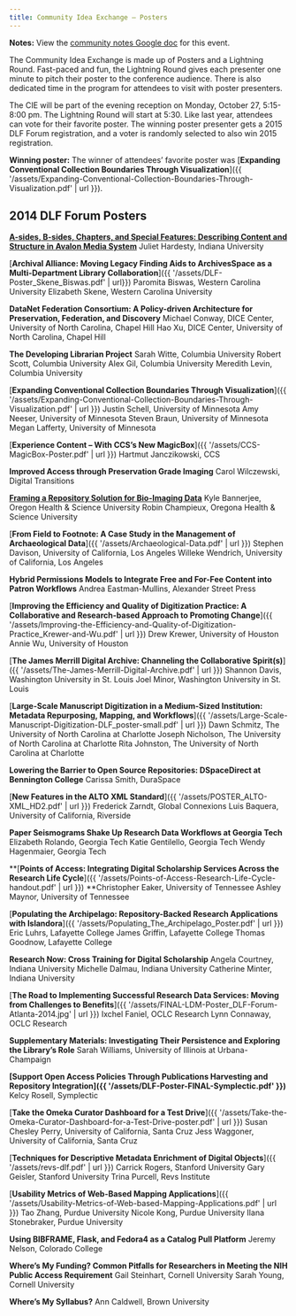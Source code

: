 ```yaml
---
title: Community Idea Exchange – Posters
---
```

**Notes:** View the [community notes Google doc](https://docs.google.com/document/d/1eVYviXLro158eRSbhma_7QHEi9u0BcHqbRFzV4AJgvM/ "Community Idea Exchange - community notes") for this event.

The Community Idea Exchange is made up of Posters and a Lightning Round. Fast-paced and fun, the Lightning Round gives each presenter one minute to pitch their poster to the conference audience. There is also dedicated time in the program for attendees to visit with poster presenters.

The CIE will be part of the evening reception on Monday, October 27, 5:15-8:00 pm. The Lightning Round will start at 5:30. Like last year, attendees can vote for their favorite poster. The winning poster presenter gets a 2015 DLF Forum registration, and a voter is randomly selected to also win 2015 registration.

**Winning poster:** The winner of attendees’ favorite poster was [**Expanding Conventional Collection Boundaries Through Visualization**]({{ '/assets/Expanding-Conventional-Collection-Boundaries-Through-Visualization.pdf' | url }}).

## 2014 DLF Forum Posters

[**A-sides, B-sides, Chapters, and Special Features: Describing Content and Structure in Avalon Media System**](http://www.slideshare.net/AvalonMediaSys/asides-bsides)
Juliet Hardesty, Indiana University

[**Archival Alliance: Moving Legacy Finding Aids to ArchivesSpace as a Multi-Department Library Collaboration**]({{ '/assets/DLF-Poster_Skene_Biswas.pdf' | url}})
Paromita Biswas, Western Carolina University
Elizabeth Skene, Western Carolina University

**DataNet Federation Consortium: A Policy-driven Architecture for Preservation, Federation, and Discovery**
Michael Conway, DICE Center, University of North Carolina, Chapel Hill
Hao Xu, DICE Center, University of North Carolina, Chapel Hill

**The Developing Librarian Project**
Sarah Witte, Columbia University
Robert Scott, Columbia University
Alex Gil, Columbia University
Meredith Levin, Columbia University

[**Expanding Conventional Collection Boundaries Through Visualization**]({{ '/assets/Expanding-Conventional-Collection-Boundaries-Through-Visualization.pdf' | url }})
Justin Schell, University of Minnesota
Amy Neeser, University of Minnesota
Steven Braun, University of Minnesota
Megan Lafferty, University of Minnesota

[**Experience Content – With CCS’s New MagicBox**]({{ '/assets/CCS-MagicBox-Poster.pdf' | url }})
Hartmut Janczikowski, CCS

**Improved Access through Preservation Grade Imaging**
Carol Wilczewski, Digital Transitions

[**Framing a Repository Solution for Bio-Imaging Data**](http://figshare.com/articles/Framing_a_Repository_Solution_for_Bioimaging_Datasets_Preserving_Utility_Not_Bits/1224346)
Kyle Bannerjee, Oregon Health & Science University
Robin Champieux, Oregona Health & Science University

[**From Field to Footnote: A Case Study in the Management of Archaeological Data**]({{ '/assets/Archaeological-Data.pdf' | url }})
Stephen Davison, University of California, Los Angeles
Willeke Wendrich, University of California, Los Angeles

**Hybrid Permissions Models to Integrate Free and For-Fee Content into Patron Workflows**
Andrea Eastman-Mullins, Alexander Street Press

[**Improving the Efficiency and Quality of Digitization Practice: A Collaborative and Research-based Approach to Promoting Change**]({{ '/assets/Improving-the-Efficiency-and-Quality-of-Digitization-Practice_Krewer-and-Wu.pdf' | url }})
Drew Krewer, University of Houston
Annie Wu, University of Houston

[**The James Merrill Digital Archive: Channeling the Collaborative Spirit(s)**]({{ '/assets/The-James-Merrill-Digital-Archive.pdf' | url }})
Shannon Davis, Washington University in St. Louis
Joel Minor, Washington University in St. Louis

[**Large-Scale Manuscript Digitization in a Medium-Sized Institution: Metadata Repurposing, Mapping, and Workflows**]({{ '/assets/Large-Scale-Manuscript-Digitization-DLF_poster-small.pdf' | url }})
Dawn Schmitz, The University of North Carolina at Charlotte
Joseph Nicholson, The University of North Carolina at Charlotte
Rita Johnston, The University of North Carolina at Charlotte

**Lowering the Barrier to Open Source Repositories: DSpaceDirect at Bennington College**
Carissa Smith, DuraSpace

[**New Features in the ALTO XML Standard**]({{ '/assets/POSTER_ALTO-XML_HD2.pdf' | url }})
Frederick Zarndt, Global Connexions
Luis Baquera, University of California, Riverside

**Paper Seismograms Shake Up Research Data Workflows at Georgia Tech**
Elizabeth Rolando, Georgia Tech
Katie Gentilello, Georgia Tech
Wendy Hagenmaier, Georgia Tech

**[**Points of Access: Integrating Digital Scholarship Services Across the Research Life Cycle**]({{ '/assets/Points-of-Access-Research-Life-Cycle-handout.pdf' | url }})
**Christopher Eaker, University of Tennessee
Ashley Maynor, University of Tennessee

[**Populating the Archipelago: Repository-Backed Research Applications with Islandora**]({{ '/assets/Populating_The_Archipelago_Poster.pdf' | url }})
Eric Luhrs, Lafayette College
James Griffin, Lafayette College
Thomas Goodnow, Lafayette College

**Research Now: Cross Training for Digital Scholarship**
Angela Courtney, Indiana University
Michelle Dalmau, Indiana University
Catherine Minter, Indiana University

[**The Road to Implementing Successful Research Data Services: Moving from Challenges to Benefits**]({{ '/assets/FINAL-LDM-Poster_DLF-Forum-Atlanta-2014.jpg' | url }})
Ixchel Faniel, OCLC Research
Lynn Connaway, OCLC Research

**Supplementary Materials: Investigating Their Persistence and Exploring the Library’s Role**
Sarah Williams, University of Illinois at Urbana-Champaign

**[Support Open Access Policies Through Publications Harvesting and Repository Integration]({{ '/assets/DLF-Poster-FINAL-Symplectic.pdf' }})**
Kelcy Rosell, Symplectic

[**Take the Omeka Curator Dashboard for a Test Drive**]({{ '/assets/Take-the-Omeka-Curator-Dashboard-for-a-Test-Drive-poster.pdf' | url }})
Susan Chesley Perry, University of California, Santa Cruz
Jess Waggoner, University of California, Santa Cruz

[**Techniques for Descriptive Metadata Enrichment of Digital Objects**]({{ '/assets/revs-dlf.pdf' | url }})
Carrick Rogers, Stanford University
Gary Geisler, Stanford University
Trina Purcell, Revs Institute

[**Usability Metrics of Web-Based Mapping Applications**]({{ '/assets/Usability-Metrics-of-Web-based-Mapping-Applications.pdf' | url }})
Tao Zhang, Purdue University
Nicole Kong, Purdue University
Ilana Stonebraker, Purdue University

**Using BIBFRAME, Flask, and Fedora4 as a Catalog Pull Platform**
Jeremy Nelson, Colorado College

**Where’s My Funding? Common Pitfalls for Researchers in Meeting the NIH Public Access Requirement**
Gail Steinhart, Cornell University
Sarah Young, Cornell University

**Where’s My Syllabus?**
Ann Caldwell, Brown University